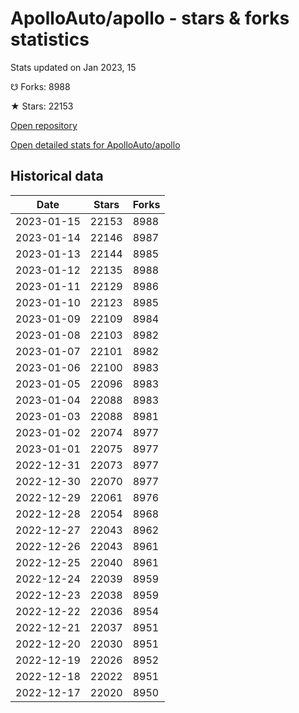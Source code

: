 # ApolloAuto/apollo - stars & forks statistics

Stats updated on Jan 2023, 15

☋ Forks: 8988

★ Stars: 22153

[Open repository](https://github.com/ApolloAuto/apollo)

[Open detailed stats for ApolloAuto/apollo](https://reviewgithub.com/rep/ApolloAuto/apollo)

## Historical data
| Date | Stars | Forks |
|------|-------|-------|
| 2023-01-15 | 22153 | 8988 | 
| 2023-01-14 | 22146 | 8987 | 
| 2023-01-13 | 22144 | 8985 | 
| 2023-01-12 | 22135 | 8988 | 
| 2023-01-11 | 22129 | 8986 | 
| 2023-01-10 | 22123 | 8985 | 
| 2023-01-09 | 22109 | 8984 | 
| 2023-01-08 | 22103 | 8982 | 
| 2023-01-07 | 22101 | 8982 | 
| 2023-01-06 | 22100 | 8983 | 
| 2023-01-05 | 22096 | 8983 | 
| 2023-01-04 | 22088 | 8983 | 
| 2023-01-03 | 22088 | 8981 | 
| 2023-01-02 | 22074 | 8977 | 
| 2023-01-01 | 22075 | 8977 | 
| 2022-12-31 | 22073 | 8977 | 
| 2022-12-30 | 22070 | 8977 | 
| 2022-12-29 | 22061 | 8976 | 
| 2022-12-28 | 22054 | 8968 | 
| 2022-12-27 | 22043 | 8962 | 
| 2022-12-26 | 22043 | 8961 | 
| 2022-12-25 | 22040 | 8961 | 
| 2022-12-24 | 22039 | 8959 | 
| 2022-12-23 | 22038 | 8959 | 
| 2022-12-22 | 22036 | 8954 | 
| 2022-12-21 | 22037 | 8951 | 
| 2022-12-20 | 22030 | 8951 | 
| 2022-12-19 | 22026 | 8952 | 
| 2022-12-18 | 22022 | 8951 | 
| 2022-12-17 | 22020 | 8950 | 

